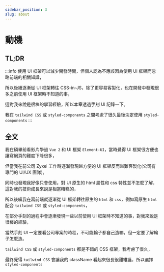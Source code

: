 ```yaml
---
sidebar_position: 3
slug: about
---
```


# 動機

## TL;DR

:::info
使用 UI 框架可以減少開發時間，但個人認為不應該因為使用 UI 框架而忽略前端的相關知識，

所以後續逐漸從 UI 框架轉往 CSS-in-JS，除了更容易客製化，也在開發中發現很多之前使用 UI 框架時不知道的事，

這對我來說是很棒的學習經驗，所以本章透過手刻 UI 記錄一下。

我在 `tailwind CSS` 或 `styled-components` 之間考慮了很久最後決定使用 `styled-components`
:::

## 全文

我在碩畢前看影片學過 `Vue 2` 和 UI 框架 `Element-UI`，當時覺得 UI 框架很方便也讓寫網頁的難度下降很多，

但當我在前公司 Zyxel 工作時逐漸發現越方便的 UI 框架反而越難客製化(公司有專門的 UI/UX 團隊)，

同時也發現我好像只會使用，對 UI 原生的 html 屬性和 css 特性並不怎麼了解，這對我的技術成長來說是相當糟糕的，

所以後續我在寫前端就逐漸從 UI 框架轉往原生的 `html` 和 `css`，例如寫原生 `html` 配合 `tailwind CSS` 或 `styled-components`，

在部分手刻的過程中會逐漸發現一些以前使用 UI 框架時不知道的事，對我來說是很棒的經驗，

當然手刻 UI 一定要看公司專案的時程，不可能輪子都自己造嘛，但一定要了解輪子怎麼造。

`tailwind CSS` 或 `styled-components` 都是不錯的 CSS 框架，我考慮了很久，

最終覺得 `tailwind CSS` 會讓我的 className 看起來很長很難維護，所以選擇 `styled-components`
